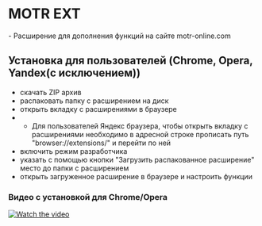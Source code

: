 # MOTR EXT
\- Расширение для дополнения функций на сайте motr-online.com

## Установка для пользователей (Chrome, Opera, Yandex(с исключением))
* скачать ZIP архив
* распаковать папку с расширением на диск
* открыть вкладку с расширениями в браузере
* * Для пользователей Яндекс браузера, чтобы открыть вкладку с расширениями необходимо в адресной строке прописать путь "browser://extensions/" и перейти по ней
* включить режим разработчика
* указать с помощью кнопки "Загрузить распакованное расширение" место до папки с расширением
* открыть загруженное расширение в браузере и настроить функции

### Видео с установкой для Chrome/Opera


[![Watch the video](https://img.youtube.com/vi/imcWOn3A-kQ/hqdefault.jpg)](https://www.youtube.com/embed/imcWOn3A-kQ)

